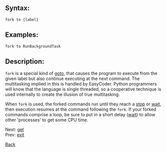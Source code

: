 ## Syntax:
`fork to {label}`
## Examples:
`fork to RunBackgroundTask`
## Description:
`fork` is a special kind of [goto](goto.md), that causes the program to execute from the given label but also continue executing at the next command. The multitasking implied in this is handled by EasyCoder. Python programmers will know that the language is single threaded, so a cooperative technique is used internally to create the illusion of true multitasking.

When `fork` is used, the forked commands run until they reach a [stop](stop.md) or [wait](wait.md), then execution resumes at the command following the `fork`. If your forked commands comprise a loop, be sure to put in a short delay ([wait](wait.md)) to allow other 'processes' to get some CPU time.

Next: [get](get.md)  
Prev: [exit](exit.md)

[Back](../README.md)

